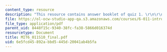 ```yaml
---
content_type: resource
description: "This resource contains answer booklet of quiz 1. \r\n\r\n"
file: https://ol-ocw-studio-app-qa.s3.amazonaws.com/courses/6-011-introduction-to-communication-control-and-signal-processing-spring-2010/6e5fcd45892abbd5445d20041ab4b5fa_MIT6_011S10_final.pdf
file_type: application/pdf
parent_uid: 8448f15c-9340-38fc-fa38-5866d016374d
resourcetype: Document
title: MIT6_011S10_final.pdf
uid: 6e5fcd45-892a-bbd5-445d-20041ab4b5fa
---
```

